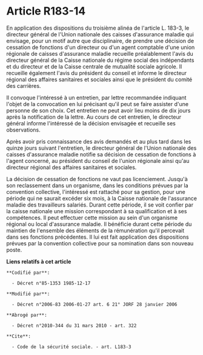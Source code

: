 # Article R183-14

En application des dispositions du troisième alinéa de l'article L. 183-3, le directeur général de l'Union nationale des
caisses d'assurance maladie qui envisage, pour un motif autre que disciplinaire, de prendre une décision de cessation de
fonctions d'un directeur ou d'un agent comptable d'une union régionale de caisses d'assurance maladie recueille préalablement
l'avis du directeur général de la Caisse nationale du régime social des indépendants et du directeur et de la Caisse centrale
de mutualité sociale agricole. Il recueille également l'avis du président du conseil et informe le directeur régional des
affaires sanitaires et sociales ainsi que le président du comité des carrières.

Il convoque l'intéressé à un entretien, par lettre recommandée indiquant l'objet de la convocation en lui précisant qu'il
peut se faire assister d'une personne de son choix. Cet entretien ne peut avoir lieu moins de dix jours après la notification
de la lettre. Au cours de cet entretien, le directeur général informe l'intéressé de la décision envisagée et recueille ses
observations.

Après avoir pris connaissance des avis demandés et au plus tard dans les quinze jours suivant l'entretien, le directeur
général de l'Union nationale des caisses d'assurance maladie notifie sa décision de cessation de fonctions à l'agent
concerné, au président du conseil de l'union régionale ainsi qu'au directeur régional des affaires sanitaires et sociales.

La décision de cessation de fonctions ne vaut pas licenciement. Jusqu'à son reclassement dans un organisme, dans les
conditions prévues par la convention collective, l'intéressé est rattaché pour sa gestion, pour une période qui ne saurait
excéder six mois, à la Caisse nationale de l'assurance maladie des travailleurs salariés. Durant cette période, il se voit
confier par la caisse nationale une mission correspondant à sa qualification et à ses compétences. Il peut effectuer cette
mission au sein d'un organisme régional ou local d'assurance maladie. Il bénéficie durant cette période du maintien de
l'ensemble des éléments de la rémunération qu'il percevait dans ses fonctions précédentes. Il lui est fait application des
dispositions prévues par la convention collective pour sa nomination dans son nouveau poste.

**Liens relatifs à cet article**

	**Codifié par**:

	  - Décret n°85-1353 1985-12-17

	**Modifié par**:

	  - Décret n°2006-83 2006-01-27 art. 6 21° JORF 28 janvier 2006

	**Abrogé par**:

	  - Décret n°2010-344 du 31 mars 2010 - art. 322

	**Cite**:

	  - Code de la sécurité sociale. - art. L183-3
